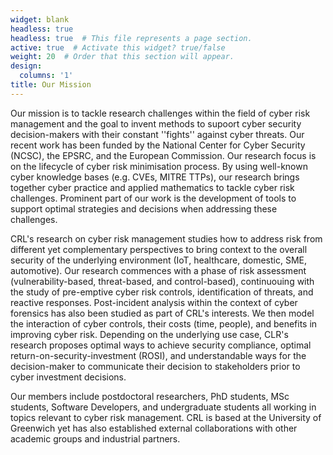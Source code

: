 ```yaml
---
widget: blank
headless: true
headless: true  # This file represents a page section.
active: true  # Activate this widget? true/false
weight: 20  # Order that this section will appear.
design:
  columns: '1'
title: Our Mission
---
```

Our mission is to tackle research challenges within the field of cyber risk management and the goal to invent methods to supoort cyber security decision-makers with their constant ''fights'' against cyber threats. Our recent work has been funded by the National Center for Cyber Security (NCSC), the EPSRC, and the European Commission. Our research focus is on the lifecycle of cyber risk minimisation process. By using well-known cyber knowledge bases (e.g. CVEs, MITRE TTPs), our research brings together cyber practice and applied mathematics to tackle cyber risk challenges. Prominent part of our work is the development of tools to support optimal strategies and decisions when addressing these challenges.

CRL's research on cyber risk management studies how to address risk from different yet complementary perspectives to bring context to the overall security of the underlying environment (IoT, healthcare, domestic, SME, automotive). Our research commences with a phase of risk assessment (vulnerability-based, threat-based, and control-based), continuouing with the study of pre-emptive cyber risk controls, identification of threats, and reactive responses. Post-incident analysis within the context of cyber forensics has also been studied as part of CRL's interests. We then model the interaction of cyber controls, their costs (time, people), and benefits in improving cyber risk. Depending on the underlying use case, CLR's research proposes optimal ways to achieve security compliance, optimal return-on-security-investment (ROSI), and understandable ways for the decision-maker to communicate their decision to stakeholders prior to cyber investment decisions.

Our members include postdoctoral researchers, PhD students, MSc students, Software Developers, and undergraduate students all working in topics relevant to cyber risk management. CRL is based at the University of Greenwich yet has also established external collaborations with other academic groups and industrial partners.

<!-- Our academic partners are City University of London, Imperial College, UCL, Queen Mary University of London, University of Bristol, University of Reading, University of Piraeus Research Centre, University of Delft, University of Surrey, University of Houston. Industrial partners have collaborated in the past or currently collaborate with CRL include the IASME Consortium, BT, Nokia, Phillips, ATOS, NEC, Intrasoft International, Ubitech Limited, Almerys, Schneider Electric, and Engineering. We are also collaborating with the MITRE Association. -->
